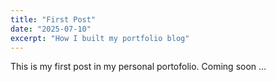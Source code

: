 ```yaml
---
title: "First Post"
date: "2025-07-10"
excerpt: "How I built my portfolio blog"
---
```

This is my first post in my personal portofolio.
Coming soon ...